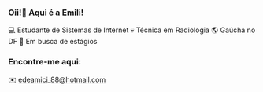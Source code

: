 ### Oii!👋 Aqui é a Emili!

💻 Estudante de Sistemas de Internet
💀 Técnica em Radiologia
🌎 Gaúcha no DF 
🔎 Em busca de estágios

### Encontre-me aqui:
✉️ edeamici_88@hotmail.com

